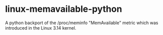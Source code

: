 # linux-memavailable-python
A python backport of the /proc/meminfo "MemAvailable" metric which was introduced in the Linux 3.14 kernel.
